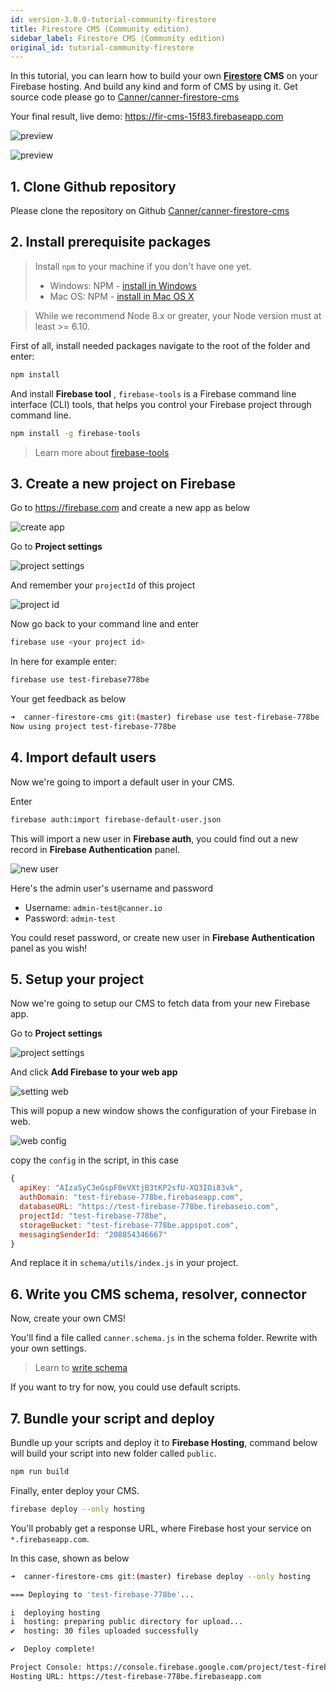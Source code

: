 ```yaml
---
id: version-3.0.0-tutorial-community-firestore
title: Firestore CMS (Community edition)
sidebar_label: Firestore CMS (Community edition)
original_id: tutorial-community-firestore
---
```


In this tutorial, you can learn how to build your own **[Firestore]((https://firebase.google.com/docs/firestore/)) CMS** on your Firebase hosting. And build any kind and form of CMS by using it. Get source code please go to [Canner/canner-firestore-cms](https://github.com/Canner/canner-firestore-cms) 

Your final result, live demo: https://fir-cms-15f83.firebaseapp.com

![preview](/docs/assets/tutorial-firebase/preview/1.png)

![preview](/docs/assets/tutorial-firebase/preview/4.png)


## 1. Clone Github repository

Please clone the repository on Github [Canner/canner-firestore-cms](https://github.com/Canner/canner-firestore-cms)

## 2. Install prerequisite packages

> Install `npm` to your machine if you don't have one yet.
> - Windows: NPM - [install in Windows](https://docs.npmjs.com/getting-started/installing-node#microsoft-windows)
> - Mac OS: NPM - [install in Mac OS X](https://docs.npmjs.com/getting-started/installing-node#apple-macos)

> While we recommend Node 8.x or greater, your Node version must at least >= 6.10.

First of all, install needed packages navigate to the root of the folder and enter:

```sh
npm install
```

And install **Firebase tool** , `firebase-tools` is a Firebase command line interface (CLI) tools, that helps you control your Firebase project through command line.

```sh
npm install -g firebase-tools
```

> Learn more about [firebase-tools](https://github.com/firebase/firebase-tools)

## 3. Create a new project on Firebase

Go to https://firebase.com and create a new app as below

![create app](/docs/assets/tutorial-firebase/create-firebase-app.png)

Go to **Project settings**

![project settings](/docs/assets/tutorial-firebase/project-settings.png)

And remember your `projectId` of this project

![project id](/docs/assets/tutorial-firebase/project-id.png)


Now go back to your command line and enter

```sh
firebase use <your project id>
```

In here for example enter:

```sh
firebase use test-firebase778be
```

Your get feedback as below

```sh
➜  canner-firestore-cms git:(master) firebase use test-firebase-778be
Now using project test-firebase-778be
```

## 4. Import default users

Now we're going to import a default user in your CMS.

Enter

```sh
firebase auth:import firebase-default-user.json
```

This will import a new user in **Firebase auth**, you could find out a new record in **Firebase Authentication** panel.

![new user](/docs/assets/tutorial-firebase/new-user.png)

Here's the admin user's username and password

- Username: `admin-test@canner.io`
- Password: `admin-test`

You could reset password, or create new user in **Firebase Authentication** panel as you wish!

## 5. Setup your project

Now we're going to setup our CMS to fetch data from your new Firebase app.

Go to **Project settings**

![project settings](/docs/assets/tutorial-firebase/project-settings.png)

And click **Add Firebase to your web app**

![setting web](/docs/assets/tutorial-firebase/setting-web.png)

This will popup a new window shows the configuration of your Firebase in web.

![web config](/docs/assets/tutorial-firebase/web-config.png)

copy the `config` in the script, in this case

```js
{
  apiKey: "AIzaSyC3eGspF0eVXtjB3tKP2sfU-XQ3IOi83vk",
  authDomain: "test-firebase-778be.firebaseapp.com",
  databaseURL: "https://test-firebase-778be.firebaseio.com",
  projectId: "test-firebase-778be",
  storageBucket: "test-firebase-778be.appspot.com",
  messagingSenderId: "208854346667"
}
```

And replace it in `schema/utils/index.js` in your project.

## 6. Write you CMS schema, resolver, connector

Now, create your own CMS!

You'll find a file called `canner.schema.js` in the schema folder. Rewrite with your own settings.

> Learn to [write schema](guides-write-schema.md)

If you want to try for now, you could use default scripts.


## 7. Bundle your script and deploy

Bundle up your scripts and deploy it to **Firebase Hosting**, command below will build your script into new folder called `public`.

```sh
npm run build
```

Finally, enter deploy your CMS.

```sh
firebase deploy --only hosting
```

You'll probably get a response URL, where Firebase host your service on `*.firebaseapp.com`.

In this case, shown as below

```sh
➜  canner-firestore-cms git:(master) firebase deploy --only hosting

=== Deploying to 'test-firebase-778be'...

i  deploying hosting
i  hosting: preparing public directory for upload...
✔  hosting: 30 files uploaded successfully

✔  Deploy complete!

Project Console: https://console.firebase.google.com/project/test-firebase-778be/overview
Hosting URL: https://test-firebase-778be.firebaseapp.com
```
